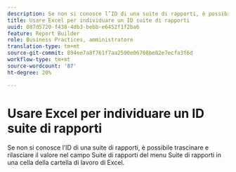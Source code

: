 ```yaml
---
description: Se non si conosce l’ID di una suite di rapporti, è possibile trascinare e rilasciare il valore nel campo Suite di rapporti del menu Suite di rapporti in una cella della cartella di lavoro di Excel.
title: Usare Excel per individuare un ID suite di rapporti
uuid: 087d5720-f438-4db3-bebb-e6452f1f2ba6
feature: Report Builder
role: Business Practices, amministratore
translation-type: tm+mt
source-git-commit: 894ee7a8f761f7aa2590e06708be82e7ecfa3f6d
workflow-type: tm+mt
source-wordcount: '87'
ht-degree: 20%

---
```



# Usare Excel per individuare un ID suite di rapporti

Se non si conosce l’ID di una suite di rapporti, è possibile trascinare e rilasciare il valore nel campo Suite di rapporti del menu Suite di rapporti in una cella della cartella di lavoro di Excel.

